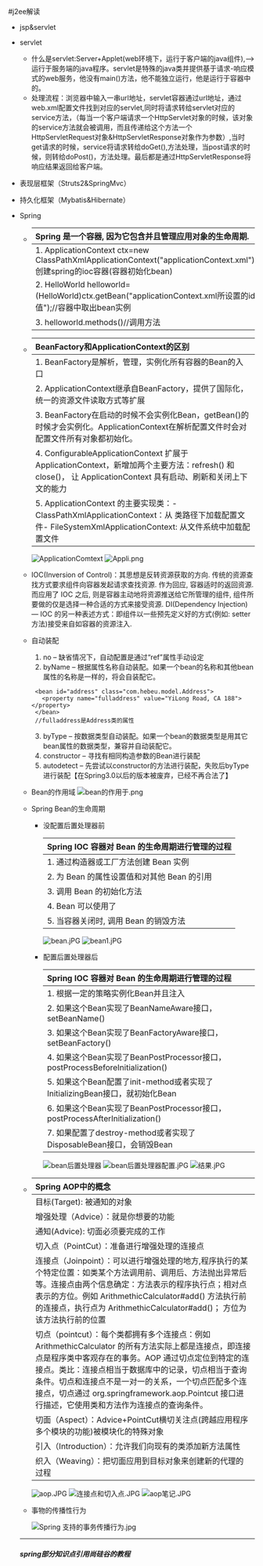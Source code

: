 #j2ee解读
 - jsp&servlet
  - servlet
    - 什么是servlet:Server+Applet(web环境下，运行于客户端的java组件),-->运行于服务端的java程序。servlet是特殊的java类并提供基于请求-响应模式的web服务，他没有main()方法，他不能独立运行，他是运行于容器中的。
    - 处理流程：浏览器中输入一串url地址，servlet容器通过url地址，通过web.xml配置文件找到对应的servlet,同时将请求转给servlet对应的service方法，（每当一个客户端请求一个HttpServlet对象的时候，该对象的service方法就会被调用，而且传递给这个方法一个HttpServletRequest对象&HttpServletResponse对象作为参数）,当时get请求的时候，service将请求转给doGet(),方法处理，当post请求的时候，则转给doPost()，方法处理。最后都是通过HttpServletResponse将响应结果返回给客户端。
 - 表现层框架（Struts2&SpringMvc）
 - 持久化框架（Mybatis&Hibernate）
 - Spring
    
   - |Spring 是一个容器, 因为它包含并且管理应用对象的生命周期.|
     | :--------  | 
     |1. ApplicationContext ctx=new ClassPathXmlApplicationContext("applicationContext.xml");//创建spring的ioc容器(容器初始化bean)|
     |2. HelloWorld helloworld=(HelloWorld)ctx.getBean("applicationContext.xml所设置的id值");//容器中取出bean实例|
     |3. helloworld.methods()//调用方法|

   - |BeanFactory和ApplicationContext的区别|
     | :--------  |  
     | 1. BeanFactory是解析，管理，实例化所有容器的Bean的入口|
 	 | 2. ApplicationContext继承自BeanFactory，提供了国际化，统一的资源文件读取方式等扩展|
 	 | 3. BeanFactory在启动的时候不会实例化Bean，getBean()的时候才会实例化。ApplicationContext在解析配置文件时会对配置文件所有对象都初始化。|
 	 | 4. ConfigurableApplicationContext 扩展于 ApplicationContext，新增加两个主要方法：refresh() 和 close()， 让 ApplicationContext 具有启动、刷新和关闭上下文的能力|
     | 5. ApplicationContext 的主要实现类：- ClassPathXmlApplicationContext：从 类路径下加载配置文件- FileSystemXmlApplicationContext: 从文件系统中加载配置文件|

      ![ApplicationComtext](ApplicationComtext.JPG)  ![Appli.png](Appli.png)
   - IOC(Inversion of Control)：其思想是反转资源获取的方向. 传统的资源查找方式要求组件向容器发起请求查找资源. 作为回应, 容器适时的返回资源. 而应用了 IOC 之后, 则是容器主动地将资源推送给它所管理的组件, 组件所要做的仅是选择一种合适的方式来接受资源. 
      DI(Dependency Injection) — IOC 的另一种表述方式：即组件以一些预先定义好的方式(例如: setter 方法)接受来自如容器的资源注入. 
   - 自动装配
      1. no – 缺省情况下，自动配置是通过“ref”属性手动设定
      2. byName – 根据属性名称自动装配。如果一个bean的名称和其他bean属性的名称是一样的，将会自装配它。
        ```
         <bean id="address" class="com.hebeu.model.Address">     
           <property name="fulladdress" value="YiLong Road, CA 188"></property>  
         </bean> 
         //fulladdress是Address类的属性
        ```
      3. byType – 按数据类型自动装配。如果一个bean的数据类型是用其它bean属性的数据类型，兼容并自动装配它。  
      4. constructor – 寻找有相同构造参数的Bean进行装配
      5. autodetect – 先尝试以constructor的方法进行装配，失败后byType进行装配【在Spring3.0以后的版本被废弃，已经不再合法了】
   - Bean的作用域
     ![bean的作用于.png](bean的作用于.png)
   - Spring Bean的生命周期
   
     - 没配置后置处理器前
   
       | Spring IOC 容器对 Bean 的生命周期进行管理的过程|
       | :--------  | 
       | 1. 通过构造器或工厂方法创建 Bean 实例|
       | 2. 为 Bean 的属性设置值和对其他 Bean 的引用|
       | 3. 调用 Bean 的初始化方法|
       | 4. Bean 可以使用了|
       | 5. 当容器关闭时, 调用 Bean 的销毁方法|
        ![bean.jPG](bean.JPG)   ![bean1.jPG](bean1.JPG)
     
     - 配置后置处理器后
     
       |Spring IOC 容器对 Bean 的生命周期进行管理的过程|
       | :--------  | 
       | 1. 根据一定的策略实例化Bean并且注入|
       | 2. 如果这个Bean实现了BeanNameAware接口，setBeanName()|
       | 3. 如果这个Bean实现了BeanFactoryAware接口，setBeanFactory()|
       | 4.	如果这个Bean实现了BeanPostProcessor接口，postProcessBeforeInitialization()|
       | 5. 如果这个Bean配置了init-method或者实现了InitializingBean接口，就初始化Bean|
       | 6. 如果这个Bean实现了BeanPostProcessor接口，postProcessAfterInitialization()|
       | 7. 如果配置了destroy-method或者实现了DisposableBean接口，会销毁Bean|
       
          ![bean后置处理器](bean后置处理器.JPG)   ![bean后置处理器配置.jPG](bean后置处理器配置.JPG) ![结果.jPG](结果.JPG)

   - |Spring AOP中的概念|
     | :--------  | 
     |目标(Target): 被通知的对象|
     |增强处理（Advice）：就是你想要的功能|
     |通知(Advice):  切面必须要完成的工作|
     |切入点（PointCut）：准备进行增强处理的连接点|
     |连接点（Joinpoint）：可以进行增强处理的地方,程序执行的某个特定位置：如类某个方法调用前、调用后、方法抛出异常后等。连接点由两个信息确定：方法表示的程序执行点；相对点表示的方位。例如 ArithmethicCalculator#add() 方法执行前的连接点，执行点为 ArithmethicCalculator#add()； 方位为该方法执行前的位置|
     |切点（pointcut）：每个类都拥有多个连接点：例如 ArithmethicCalculator 的所有方法实际上都是连接点，即连接点是程序类中客观存在的事务。AOP 通过切点定位到特定的连接点。类比：连接点相当于数据库中的记录，切点相当于查询条件。切点和连接点不是一对一的关系，一个切点匹配多个连接点，切点通过 org.springframework.aop.Pointcut 接口进行描述，它使用类和方法作为连接点的查询条件。|
     |切面（Aspect）：Advice+PointCut横切关注点(跨越应用程序多个模块的功能)被模块化的特殊对象|
     |引入（Introduction）：允许我们向现有的类添加新方法属性|
     |织入（Weaving）：把切面应用到目标对象来创建新的代理的过程|
     
      ![aop.JPG](aop.JPG)  ![连接点和切入点.JPG](连接点和切入点.JPG) ![aop笔记.JPG](aop笔记.JPG)

    - 事物的传播性行为   
    
        ![Spring 支持的事务传播行为.jpg](Spring支持的事务传播行为.jpg) 
       
       
       
      
   -----------------------------------------------------
   
   ##### spring部分知识点引用尚硅谷的教程
